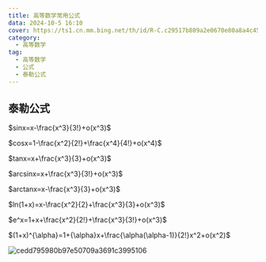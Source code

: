 ```yaml
---
title: 高等数学常用公式
data: 2024-10-5 16:10
cover: https://ts1.cn.mm.bing.net/th/id/R-C.c29517b809a2e0670e80a8a4c45f1180?rik=JEgtrBpwqIldZQ&riu=http%3a%2f%2fp1.so.qhmsg.com%2ft0109a2e0670e80a8a4.jpg&ehk=KMdz87jHMARafGTxJ96Km2DvoRfAcaIreBh8VFKPVnQ%3d&risl=&pid=ImgRaw&r=0
category:
  - 高等数学
tag:
  - 高等数学
  - 公式
  - 泰勒公式
---
```


## 泰勒公式

<!-- more -->

$sinx=x-\frac{x^3}{3!}+o(x^3)$

$cosx=1-\frac{x^2}{2!}+\frac{x^4}{4!}+o(x^4)$

$tanx=x+\frac{x^3}{3}+o(x^3)$

$arcsinx=x+\frac{x^3}{3!}+o(x^3)$

$arctanx=x-\frac{x^3}{3}+o(x^3)$

$ln(1+x)=x-\frac{x^2}{2}+\frac{x^3}{3}+o(x^3)$

$e^x=1+x+\frac{x^2}{2!}+\frac{x^3}{3!}+o(x^3)$

$(1+x)^{\alpha}=1+{\alpha}x+\frac{\alpha(\alpha-1)}{2!}x^2+o(x^2)$

![cedd795980b97e50709a3691c3995106](https://cdn.jsdelivr.net/gh/czlifetime/img/cedd795980b97e50709a3691c3995106.jpg)